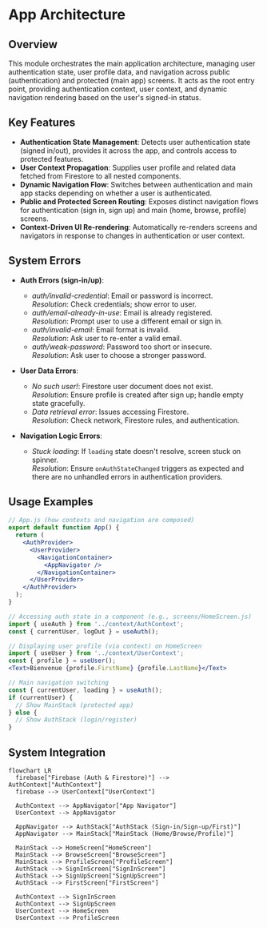 # App Architecture

## Overview
This module orchestrates the main application architecture, managing user authentication state, user profile data, and navigation across public (authentication) and protected (main app) screens. It acts as the root entry point, providing authentication context, user context, and dynamic navigation rendering based on the user's signed-in status.

## Key Features
- **Authentication State Management**: Detects user authentication state (signed in/out), provides it across the app, and controls access to protected features.
- **User Context Propagation**: Supplies user profile and related data fetched from Firestore to all nested components.
- **Dynamic Navigation Flow**: Switches between authentication and main app stacks depending on whether a user is authenticated.
- **Public and Protected Screen Routing**: Exposes distinct navigation flows for authentication (sign in, sign up) and main (home, browse, profile) screens.
- **Context-Driven UI Re-rendering**: Automatically re-renders screens and navigators in response to changes in authentication or user context.

## System Errors

- **Auth Errors (sign-in/up)**:  
  - *auth/invalid-credential*: Email or password is incorrect.  
    *Resolution*: Check credentials; show error to user.
  - *auth/email-already-in-use*: Email is already registered.  
    *Resolution*: Prompt user to use a different email or sign in.
  - *auth/invalid-email*: Email format is invalid.  
    *Resolution*: Ask user to re-enter a valid email.
  - *auth/weak-password*: Password too short or insecure.  
    *Resolution*: Ask user to choose a stronger password.

- **User Data Errors**:  
  - *No such user!*: Firestore user document does not exist.  
    *Resolution*: Ensure profile is created after sign up; handle empty state gracefully.
  - *Data retrieval error*: Issues accessing Firestore.  
    *Resolution*: Check network, Firestore rules, and authentication.

- **Navigation Logic Errors**:  
  - *Stuck loading*: If `loading` state doesn't resolve, screen stuck on spinner.  
    *Resolution*: Ensure `onAuthStateChanged` triggers as expected and there are no unhandled errors in authentication providers.

## Usage Examples

```jsx
// App.js (how contexts and navigation are composed)
export default function App() {
  return (
    <AuthProvider>
      <UserProvider>
        <NavigationContainer>
          <AppNavigator />
        </NavigationContainer>
      </UserProvider>
    </AuthProvider>
  );
}

// Accessing auth state in a component (e.g., screens/HomeScreen.js)
import { useAuth } from '../context/AuthContext';
const { currentUser, logOut } = useAuth();

// Displaying user profile (via context) on HomeScreen
import { useUser } from '../context/UserContext';
const { profile } = useUser();
<Text>Bienvenue {profile.FirstName} {profile.LastName}</Text>

// Main navigation switching
const { currentUser, loading } = useAuth();
if (currentUser) {
  // Show MainStack (protected app)
} else {
  // Show AuthStack (login/register)
}
```

## System Integration

```mermaid
flowchart LR
  firebase["Firebase (Auth & Firestore)"] --> AuthContext["AuthContext"]
  firebase --> UserContext["UserContext"]

  AuthContext --> AppNavigator["App Navigator"]
  UserContext --> AppNavigator

  AppNavigator --> AuthStack["AuthStack (Sign-in/Sign-up/First)"]
  AppNavigator --> MainStack["MainStack (Home/Browse/Profile)"]

  MainStack --> HomeScreen["HomeScreen"]
  MainStack --> BrowseScreen["BrowseScreen"]
  MainStack --> ProfileScreen["ProfileScreen"]
  AuthStack --> SignInScreen["SignInScreen"]
  AuthStack --> SignUpScreen["SignUpScreen"]
  AuthStack --> FirstScreen["FirstScreen"]
  
  AuthContext --> SignInScreen
  AuthContext --> SignUpScreen
  UserContext --> HomeScreen
  UserContext --> ProfileScreen
```
